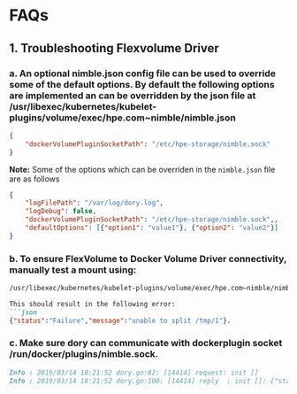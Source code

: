 # FAQs

## 1. Troubleshooting Flexvolume Driver

### a. An optional nimble.json config file can be used to override some of the default options. By default the following options are implemented an can be overridden by the json file at /usr/libexec/kubernetes/kubelet-plugins/volume/exec/hpe.com~nimble/nimble.json

```json
{
    "dockerVolumePluginSocketPath": "/etc/hpe-storage/nimble.sock"
}
```

**Note:** Some of the options which can be overriden in the `nimble.json` file are as follows

```json
{
    "logFilePath": "/var/log/dory.log",
    "logDebug": false,
    "dockerVolumePluginSocketPath": "/etc/hpe-storage/nimble.sock",,
    "defaultOptions": [{"option1": "value1"}, {"option2": "value2"}]
}
```

### b. To ensure FlexVolume to Docker Volume Driver connectivity, manually test a mount using:

```markdown
/usr/libexec/kubernetes/kubelet-plugins/volume/exec/hpe.com~nimble/nimble mount /tmp/1 '{"name":"testvol", "sizeInGiB":"20", "destroyOnRm": "true"}'•```

This should result in the following error:
```json
{"status":"Failure","message":"unable to split /tmp/1"}.
```

### c. Make sure dory can communicate with dockerplugin socket /run/docker/plugins/nimble.sock.

```markdown
Info : 2019/03/14 18:21:52 dory.go:82: [14414] request: init []
Info : 2019/03/14 18:21:52 dory.go:100: [14414] reply  : init []: {"status":"Success","capabilities":{"attach":false}}```
